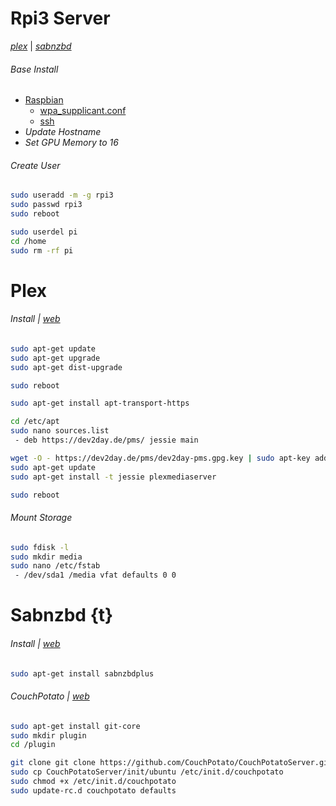 # Rpi3 Server
[*plex*](#plex) | [*sabnzbd*](#sabnzbd)

###### Base Install
- [Raspbian](https://downloads.raspberrypi.org/raspbian_lite_latest)
  - [wpa_supplicant.conf](/boot/wpa_supplicant.conf)
  - [ssh](/boot/ssh)
- *Update Hostname*
- *Set GPU Memory to 16*

###### Create User
```bash
sudo useradd -m -g rpi3
sudo passwd rpi3
sudo reboot
```
```bash
sudo userdel pi
cd /home
sudo rm -rf pi
```


# Plex
###### Install | [*web*](http://localhost:32400/)
```bash
sudo apt-get update
sudo apt-get upgrade
sudo apt-get dist-upgrade

sudo reboot

sudo apt-get install apt-transport-https

cd /etc/apt
sudo nano sources.list
 - deb https://dev2day.de/pms/ jessie main

wget -O - https://dev2day.de/pms/dev2day-pms.gpg.key | sudo apt-key add -
sudo apt-get update
sudo apt-get install -t jessie plexmediaserver

sudo reboot
```

###### Mount Storage
```bash
sudo fdisk -l
sudo mkdir media
sudo nano /etc/fstab
 - /dev/sda1 /media vfat defaults 0 0
```




# Sabnzbd {t}
###### Install | [*web*](http://localhost:5050)
```bash
sudo apt-get install sabnzbdplus
```

###### CouchPotato | [*web*](http://localhost:5050/)
```bash
sudo apt-get install git-core
sudo mkdir plugin
cd /plugin

git clone git clone https://github.com/CouchPotato/CouchPotatoServer.git
sudo cp CouchPotatoServer/init/ubuntu /etc/init.d/couchpotato
sudo chmod +x /etc/init.d/couchpotato
sudo update-rc.d couchpotato defaults
```
